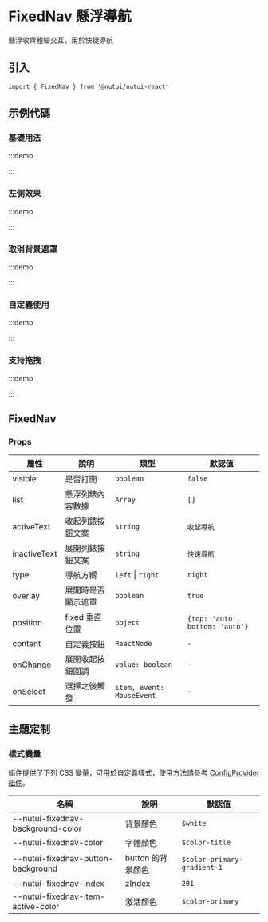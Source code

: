 # FixedNav 懸浮導航

懸浮收齊體驗交互，用於快捷導航

## 引入

```tsx
import { FixedNav } from '@nutui/nutui-react'
```

## 示例代碼

### 基礎用法

:::demo

<CodeBlock src='h5/demo1.tsx'></CodeBlock>

:::

### 左側效果

:::demo

<CodeBlock src='h5/demo2.tsx'></CodeBlock>

:::

### 取消背景遮罩

:::demo

<CodeBlock src='h5/demo3.tsx'></CodeBlock>

:::

### 自定義使用

:::demo

<CodeBlock src='h5/demo4.tsx'></CodeBlock>

:::

### 支持拖拽

:::demo

<CodeBlock src='h5/demo5.tsx'></CodeBlock>

:::

## FixedNav

### Props

| 屬性 | 說明 | 類型 | 默認值 |
| --- | --- | --- | --- |
| visible | 是否打開 | `boolean` | `false` |
| list | 懸浮列錶內容數據 | `Array` | `[]` |
| activeText | 收起列錶按鈕文案 | `string` | `收起導航` |
| inactiveText | 展開列錶按鈕文案 | `string` | `快速導航` |
| type | 導航方嚮 | `left` \| `right` | `right` |
| overlay | 展開時是否顯示遮罩 | `boolean` | `true` |
| position | fixed 垂直位置 | `object` | `{top: 'auto', bottom: 'auto'}` |
| content | 自定義按鈕 | `ReactNode` | `-` |
| onChange | 展開收起按鈕回調 | `value: boolean` | `-` |
| onSelect | 選擇之後觸發 | `item, event: MouseEvent` | `-` |

## 主題定制

### 樣式變量

組件提供了下列 CSS 變量，可用於自定義樣式，使用方法請參考 [ConfigProvider 組件](#/zh-CN/component/configprovider)。

| 名稱 | 說明 | 默認值 |
| --- | --- | --- |
| \--nutui-fixednav-background-color | 背景顏色 | `$white` |
| \--nutui-fixednav-color | 字體顏色 | `$color-title` |
| \--nutui-fixednav-button-background | button 的背景顏色 | `$color-primary-gradient-1` |
| \--nutui-fixednav-index | zIndex | `201` |
| \--nutui-fixednav-item-active-color | 激活顏色 | `$color-primary` |
